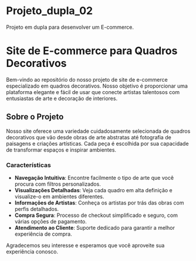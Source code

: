 # Projeto_dupla_02
Projeto em dupla para desenvolver um E-commerce.


# Site de E-commerce para Quadros Decorativos

Bem-vindo ao repositório do nosso projeto de site de e-commerce especializado em quadros decorativos. Nosso objetivo é proporcionar uma plataforma elegante e fácil de usar que conecte artistas talentosos com entusiastas de arte e decoração de interiores.

## Sobre o Projeto

Nosso site oferece uma variedade cuidadosamente selecionada de quadros decorativos que vão desde obras de arte abstratas até fotografia de paisagens e criações artísticas. Cada peça é escolhida por sua capacidade de transformar espaços e inspirar ambientes.

### Características

- **Navegação Intuitiva**: Encontre facilmente o tipo de arte que você procura com filtros personalizados.
- **Visualizações Detalhadas**: Veja cada quadro em alta definição e visualize-o em ambientes diferentes.
- **Informações de Artistas**: Conheça os artistas por trás das obras com perfis detalhados.
- **Compra Segura**: Processo de checkout simplificado e seguro, com várias opções de pagamento.
- **Atendimento ao Cliente**: Suporte dedicado para garantir a melhor experiência de compra.

Agradecemos seu interesse e esperamos que você aproveite sua experiência conosco.


